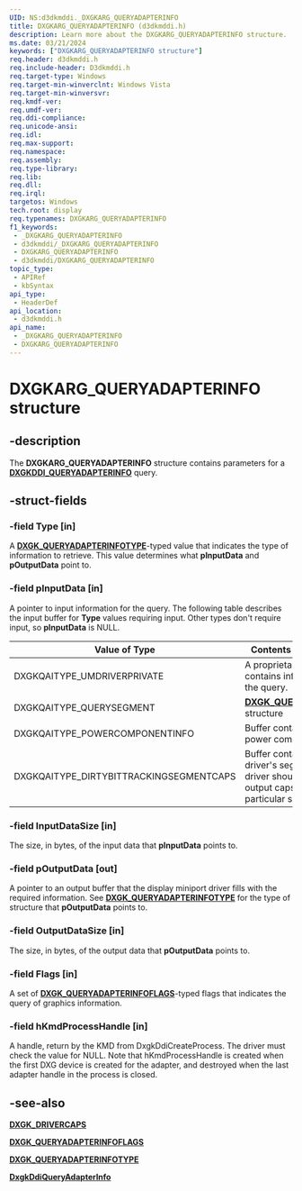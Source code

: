 ```yaml
---
UID: NS:d3dkmddi._DXGKARG_QUERYADAPTERINFO
title: DXGKARG_QUERYADAPTERINFO (d3dkmddi.h)
description: Learn more about the DXGKARG_QUERYADAPTERINFO structure.
ms.date: 03/21/2024
keywords: ["DXGKARG_QUERYADAPTERINFO structure"]
req.header: d3dkmddi.h
req.include-header: D3dkmddi.h
req.target-type: Windows
req.target-min-winverclnt: Windows Vista
req.target-min-winversvr: 
req.kmdf-ver: 
req.umdf-ver: 
req.ddi-compliance: 
req.unicode-ansi: 
req.idl: 
req.max-support: 
req.namespace: 
req.assembly: 
req.type-library: 
req.lib: 
req.dll: 
req.irql:
targetos: Windows
tech.root: display
req.typenames: DXGKARG_QUERYADAPTERINFO
f1_keywords:
 - _DXGKARG_QUERYADAPTERINFO
 - d3dkmddi/_DXGKARG_QUERYADAPTERINFO
 - DXGKARG_QUERYADAPTERINFO
 - d3dkmddi/DXGKARG_QUERYADAPTERINFO
topic_type:
 - APIRef
 - kbSyntax
api_type:
 - HeaderDef
api_location:
 - d3dkmddi.h
api_name:
 - _DXGKARG_QUERYADAPTERINFO
 - DXGKARG_QUERYADAPTERINFO
---
```


# DXGKARG_QUERYADAPTERINFO structure

## -description

The **DXGKARG_QUERYADAPTERINFO** structure contains parameters for a [**DXGKDDI_QUERYADAPTERINFO**](nc-d3dkmddi-dxgkddi_queryadapterinfo.md) query.

## -struct-fields

### -field Type [in]

A [**DXGK_QUERYADAPTERINFOTYPE**](ne-d3dkmddi-_dxgk_queryadapterinfotype.md)-typed value that indicates the type of information to retrieve. This value determines what **pInputData** and **pOutputData** point to.

### -field pInputData [in]

A pointer to input information for the query. The following table describes the input buffer for **Type** values requiring input. Other types don't require input, so **pInputData** is NULL.

| Value of **Type** | Contents of **pInputData** |
| --- | --- |
| DXGKQAITYPE_UMDRIVERPRIVATE | A proprietary buffer that contains information about the query. |
| DXGKQAITYPE_QUERYSEGMENT | [**DXGK_QUERYSEGMENTIN**](ns-d3dkmddi-_dxgk_querysegmentin.md) structure |
| DXGKQAITYPE_POWERCOMPONENTINFO | Buffer containing the power component index. |
| DXGKQAITYPE_DIRTYBITTRACKINGSEGMENTCAPS | Buffer containing the driver's segment ID. The driver should fill out the output caps for this particular segment. |

### -field InputDataSize [in]

The size, in bytes, of the input data that **pInputData** points to.

### -field pOutputData [out]

A pointer to an output buffer that the display miniport driver fills with the required information. See [**DXGK_QUERYADAPTERINFOTYPE**](ne-d3dkmddi-_dxgk_queryadapterinfotype.md) for the type of structure that **pOutputData** points to.

### -field OutputDataSize [in]

The size, in bytes, of the output data that **pOutputData** points to.

### -field Flags [in]

A set of [**DXGK_QUERYADAPTERINFOFLAGS**](ns-d3dkmddi-_dxgk_queryadapterinfoflags.md)-typed flags that indicates the query of graphics information.

### -field hKmdProcessHandle [in]

A handle, return by the KMD from DxgkDdiCreateProcess. The driver must check the value for NULL. Note that hKmdProcessHandle is created when the first DXG device is created for the adapter, and destroyed when the last adapter handle in the process is closed.

## -see-also

[**DXGK_DRIVERCAPS**](ns-d3dkmddi-_dxgk_drivercaps.md)

[**DXGK_QUERYADAPTERINFOFLAGS**](ns-d3dkmddi-_dxgk_queryadapterinfoflags.md)

[**DXGK_QUERYADAPTERINFOTYPE**](ne-d3dkmddi-_dxgk_queryadapterinfotype.md)

[**DxgkDdiQueryAdapterInfo**](nc-d3dkmddi-dxgkddi_queryadapterinfo.md)
